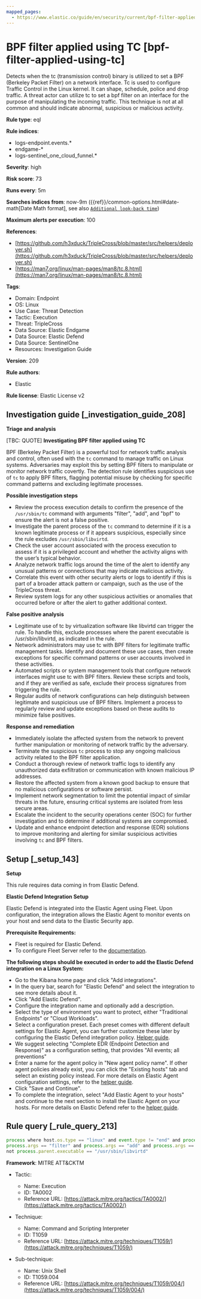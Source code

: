 ```yaml
---
mapped_pages:
  - https://www.elastic.co/guide/en/security/current/bpf-filter-applied-using-tc.html
---
```


# BPF filter applied using TC [bpf-filter-applied-using-tc]

Detects when the tc (transmission control) binary is utilized to set a BPF (Berkeley Packet Filter) on a network interface. Tc is used to configure Traffic Control in the Linux kernel. It can shape, schedule, police and drop traffic. A threat actor can utilize tc to set a bpf filter on an interface for the purpose of manipulating the incoming traffic. This technique is not at all common and should indicate abnormal, suspicious or malicious activity.

**Rule type**: eql

**Rule indices**:

* logs-endpoint.events.*
* endgame-*
* logs-sentinel_one_cloud_funnel.*

**Severity**: high

**Risk score**: 73

**Runs every**: 5m

**Searches indices from**: now-9m ({{ref}}/common-options.html#date-math[Date Math format], see also [`Additional look-back time`](docs-content://solutions/security/detect-and-alert/create-detection-rule.md#rule-schedule))

**Maximum alerts per execution**: 100

**References**:

* [https://github.com/h3xduck/TripleCross/blob/master/src/helpers/deployer.sh](https://github.com/h3xduck/TripleCross/blob/master/src/helpers/deployer.sh)
* [https://man7.org/linux/man-pages/man8/tc.8.html](https://man7.org/linux/man-pages/man8/tc.8.html)

**Tags**:

* Domain: Endpoint
* OS: Linux
* Use Case: Threat Detection
* Tactic: Execution
* Threat: TripleCross
* Data Source: Elastic Endgame
* Data Source: Elastic Defend
* Data Source: SentinelOne
* Resources: Investigation Guide

**Version**: 209

**Rule authors**:

* Elastic

**Rule license**: Elastic License v2

## Investigation guide [_investigation_guide_208]

**Triage and analysis**

[TBC: QUOTE]
**Investigating BPF filter applied using TC**

BPF (Berkeley Packet Filter) is a powerful tool for network traffic analysis and control, often used with the `tc` command to manage traffic on Linux systems. Adversaries may exploit this by setting BPF filters to manipulate or monitor network traffic covertly. The detection rule identifies suspicious use of `tc` to apply BPF filters, flagging potential misuse by checking for specific command patterns and excluding legitimate processes.

**Possible investigation steps**

* Review the process execution details to confirm the presence of the `/usr/sbin/tc` command with arguments "filter", "add", and "bpf" to ensure the alert is not a false positive.
* Investigate the parent process of the `tc` command to determine if it is a known legitimate process or if it appears suspicious, especially since the rule excludes `/usr/sbin/libvirtd`.
* Check the user account associated with the process execution to assess if it is a privileged account and whether the activity aligns with the user’s typical behavior.
* Analyze network traffic logs around the time of the alert to identify any unusual patterns or connections that may indicate malicious activity.
* Correlate this event with other security alerts or logs to identify if this is part of a broader attack pattern or campaign, such as the use of the TripleCross threat.
* Review system logs for any other suspicious activities or anomalies that occurred before or after the alert to gather additional context.

**False positive analysis**

* Legitimate use of tc by virtualization software like libvirtd can trigger the rule. To handle this, exclude processes where the parent executable is /usr/sbin/libvirtd, as indicated in the rule.
* Network administrators may use tc with BPF filters for legitimate traffic management tasks. Identify and document these use cases, then create exceptions for specific command patterns or user accounts involved in these activities.
* Automated scripts or system management tools that configure network interfaces might use tc with BPF filters. Review these scripts and tools, and if they are verified as safe, exclude their process signatures from triggering the rule.
* Regular audits of network configurations can help distinguish between legitimate and suspicious use of BPF filters. Implement a process to regularly review and update exceptions based on these audits to minimize false positives.

**Response and remediation**

* Immediately isolate the affected system from the network to prevent further manipulation or monitoring of network traffic by the adversary.
* Terminate the suspicious `tc` process to stop any ongoing malicious activity related to the BPF filter application.
* Conduct a thorough review of network traffic logs to identify any unauthorized data exfiltration or communication with known malicious IP addresses.
* Restore the affected system from a known good backup to ensure that no malicious configurations or software persist.
* Implement network segmentation to limit the potential impact of similar threats in the future, ensuring critical systems are isolated from less secure areas.
* Escalate the incident to the security operations center (SOC) for further investigation and to determine if additional systems are compromised.
* Update and enhance endpoint detection and response (EDR) solutions to improve monitoring and alerting for similar suspicious activities involving `tc` and BPF filters.


## Setup [_setup_143]

**Setup**

This rule requires data coming in from Elastic Defend.

**Elastic Defend Integration Setup**

Elastic Defend is integrated into the Elastic Agent using Fleet. Upon configuration, the integration allows the Elastic Agent to monitor events on your host and send data to the Elastic Security app.

**Prerequisite Requirements:**

* Fleet is required for Elastic Defend.
* To configure Fleet Server refer to the [documentation](docs-content://reference/ingestion-tools/fleet/fleet-server.md).

**The following steps should be executed in order to add the Elastic Defend integration on a Linux System:**

* Go to the Kibana home page and click "Add integrations".
* In the query bar, search for "Elastic Defend" and select the integration to see more details about it.
* Click "Add Elastic Defend".
* Configure the integration name and optionally add a description.
* Select the type of environment you want to protect, either "Traditional Endpoints" or "Cloud Workloads".
* Select a configuration preset. Each preset comes with different default settings for Elastic Agent, you can further customize these later by configuring the Elastic Defend integration policy. [Helper guide](docs-content://solutions/security/configure-elastic-defend/configure-an-integration-policy-for-elastic-defend.md).
* We suggest selecting "Complete EDR (Endpoint Detection and Response)" as a configuration setting, that provides "All events; all preventions"
* Enter a name for the agent policy in "New agent policy name". If other agent policies already exist, you can click the "Existing hosts" tab and select an existing policy instead. For more details on Elastic Agent configuration settings, refer to the [helper guide](docs-content://reference/ingestion-tools/fleet/agent-policy.md).
* Click "Save and Continue".
* To complete the integration, select "Add Elastic Agent to your hosts" and continue to the next section to install the Elastic Agent on your hosts. For more details on Elastic Defend refer to the [helper guide](docs-content://solutions/security/configure-elastic-defend/install-elastic-defend.md).


## Rule query [_rule_query_213]

```js
process where host.os.type == "linux" and event.type != "end" and process.executable == "/usr/sbin/tc" and
process.args == "filter" and process.args == "add" and process.args == "bpf" and
not process.parent.executable == "/usr/sbin/libvirtd"
```

**Framework**: MITRE ATT&CKTM

* Tactic:

    * Name: Execution
    * ID: TA0002
    * Reference URL: [https://attack.mitre.org/tactics/TA0002/](https://attack.mitre.org/tactics/TA0002/)

* Technique:

    * Name: Command and Scripting Interpreter
    * ID: T1059
    * Reference URL: [https://attack.mitre.org/techniques/T1059/](https://attack.mitre.org/techniques/T1059/)

* Sub-technique:

    * Name: Unix Shell
    * ID: T1059.004
    * Reference URL: [https://attack.mitre.org/techniques/T1059/004/](https://attack.mitre.org/techniques/T1059/004/)



